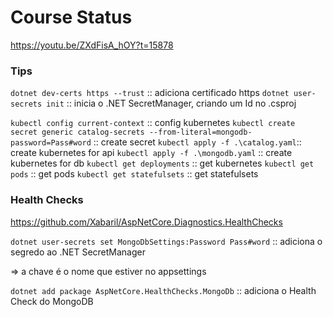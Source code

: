 # Course Status

https://youtu.be/ZXdFisA_hOY?t=15878

### Tips

`dotnet dev-certs https --trust` :: adiciona certificado https
`dotnet user-secrets init` :: inicia o .NET SecretManager, criando um Id no .csproj

`kubectl config current-context` :: config kubernetes
`kubectl create secret generic catalog-secrets --from-literal=mongodb-password=Pass#word` :: create secret
`kubectl apply -f .\catalog.yaml`:: create kubernetes for api
`kubectl apply -f .\mongodb.yaml` :: create kubernetes for db
`kubectl get deployments` :: get kubernetes
`kubectl get pods` :: get pods
`kubectl get statefulsets` :: get statefulsets

### Health Checks

https://github.com/Xabaril/AspNetCore.Diagnostics.HealthChecks

`dotnet user-secrets set MongoDbSettings:Password Pass#word` :: adiciona o segredo ao .NET SecretManager

=> a chave é o nome que estiver no appsettings

`dotnet add package AspNetCore.HealthChecks.MongoDb` :: adiciona o Health Check do MongoDB

